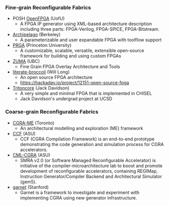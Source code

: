 ### Fine-grain Reconfigurable Fabrics
 - POSH [OpenFPGA](https://github.com/LNIS-Projects/OpenFPGA) (UofU)
   - A FPGA IP generator using XML-based architecture description including three parts: FPGA-Verilog, FPGA-SPICE, FPGA-Bitstream.
 - [Archipelago](https://github.com/haojunliu/OpenFPGA) (Berkeley)
   - A parameterizable and user expandable FPGA with toolflow support
 - [PRGA](https://prga.readthedocs.io/en/latest/) (Princeton University)
   - A customizable, scalable, versatile, extensible open-source framework for building and using custom FPGAs
 - [ZUMA](https://github.com/adbrant/zuma-fpga) (UBC)
   - Fine Grain FPGA Overlay Architecture and Tools
 - [literate-broccoli](https://github.com/ueliem/literate-broccoli) (Will Long)
   - An open source FPGA architecture
   - https://hackaday.io/project/12151-open-source-fpga
 - [Tritoncore](https://github.com/JackDavidson/OpenFPGACore-TritonCore) (Jack Davidson)
   - A very simple and minimal FPGA that is implemented in CHISEL
   - Jack Davidson's undergrad project at UCSD

### Coarse-grain Reconfigurable Fabrics
 - [CGRA-ME](http://cgra-me.ece.utoronto.ca/) (Toronto)
   - An architectural modelling and exploration (ME) framework
 - [CCF](https://github.com/cmlasu/ccf) (ASU)
   - CCF (CGRA Compilation Framework) is an end-to-end prototype demonstrating the code generation and simulation process for CGRA accelerators. 
 - [CML-CGRA](https://github.com/hoangt/cml-cgra) (ASU)
   - SMRA v2.0 (or Software Managed Reconfigurable Accelerator) is initiative of the compiler-microarchitecture lab to boost and promote development of reconfigurable accelerators, containing REGIMap, Instruction Generator/Compiler Backend and Architectural Simulator (gem5). 
 - [garnet](https://github.com/StanfordAHA/garnet) (Stanford)
   - Garnet is a framework to investigate and experiment with implementing CGRA using new generator infrastructure.
